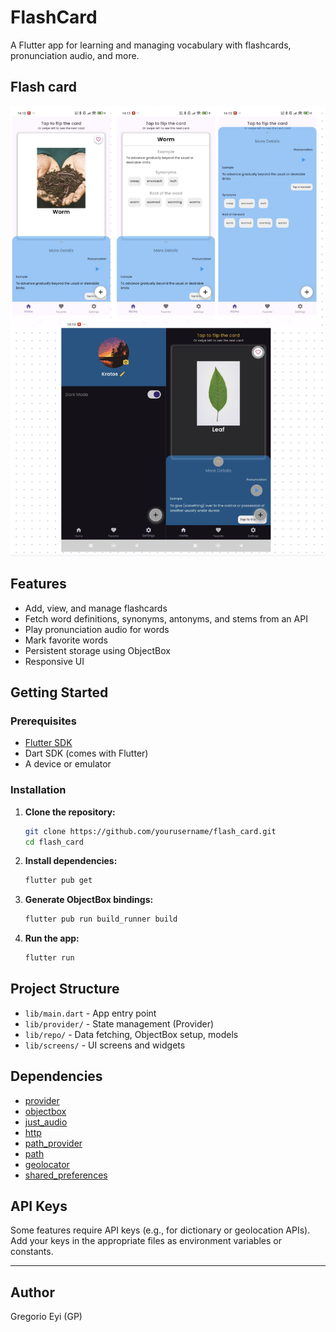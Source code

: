 # FlashCard

A Flutter app for learning and managing vocabulary with flashcards, pronunciation audio, and more.

## Flash card
![Home page](./screenshots/image.png)

## Features

- Add, view, and manage flashcards
- Fetch word definitions, synonyms, antonyms, and stems from an API
- Play pronunciation audio for words
- Mark favorite words
- Persistent storage using ObjectBox
- Responsive UI

## Getting Started

### Prerequisites

- [Flutter SDK](https://flutter.dev/docs/get-started/install)
- Dart SDK (comes with Flutter)
- A device or emulator

### Installation

1. **Clone the repository:**
   ```bash
   git clone https://github.com/yourusername/flash_card.git
   cd flash_card
   ```

2. **Install dependencies:**
   ```bash
   flutter pub get
   ```

3. **Generate ObjectBox bindings:**
   ```bash
   flutter pub run build_runner build
   ```

4. **Run the app:**
   ```bash
   flutter run
   ```

## Project Structure

- `lib/main.dart` - App entry point
- `lib/provider/` - State management (Provider)
- `lib/repo/` - Data fetching, ObjectBox setup, models
- `lib/screens/` - UI screens and widgets

## Dependencies

- [provider](https://pub.dev/packages/provider)
- [objectbox](https://pub.dev/packages/objectbox)
- [just_audio](https://pub.dev/packages/just_audio)
- [http](https://pub.dev/packages/http)
- [path_provider](https://pub.dev/packages/path_provider)
- [path](https://pub.dev/packages/path)
- [geolocator](https://pub.dev/packages/geolocator)
- [shared_preferences](https://pub.dev/packages/shared_preferences)


## API Keys

Some features require API keys (e.g., for dictionary or geolocation APIs).  
Add your keys in the appropriate files as environment variables or constants.

---
## Author

Gregorio Eyi (GP) 

